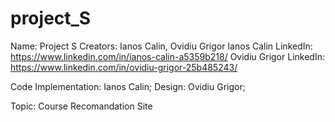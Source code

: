 # project_S
Name: Project S
Creators: Ianos Calin, Ovidiu Grigor
Ianos Calin LinkedIn: https://www.linkedin.com/in/ianos-calin-a5359b218/
Ovidiu Grigor LinkedIn: https://www.linkedin.com/in/ovidiu-grigor-25b485243/

Code Implementation: Ianos Calin;
Design: Ovidiu Grigor;

Topic: Course Recomandation Site

